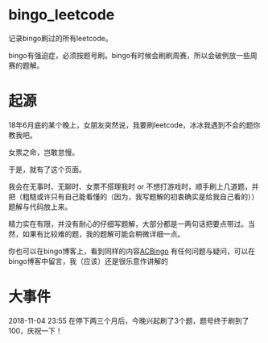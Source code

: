 # bingo_leetcode
记录bingo刷过的所有leetcode。

bingo有强迫症，必须按题号刷。bingo有时候会刷刷周赛，所以会破例放一些周赛的题解。

# 起源
18年6月底的某个晚上，女朋友突然说，我要刷leetcode，冰冰我遇到不会的题你教我吧。

女票之命，岂敢怠慢。

于是，就有了这个页面。

我会在无事时、无聊时、女票不搭理我时  or  不想打游戏时，顺手刷上几道题，并把（粗糙或许只有自己能看懂的（因为，我写题解的初衷确实是给我自己看的））题解与代码放上来。

精力实在有限，并没有耐心的仔细写题解，大部分都是一两句话把要点带过。当然，如果有比较难的题，我的题解可能会稍微详细一点。

你也可以在bingo博客上，看到同样的内容[ACBingo](www.cnblogs.com/acbingo)
有任何问题与疑问，可以在bingo博客中留言，我（应该）还是很乐意作讲解的

# 大事件

2018-11-04 23:55 在停下两三个月后，今晚兴起刷了3个题，题号终于刷到了100，庆祝一下！

